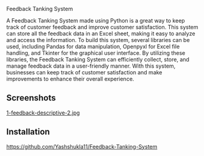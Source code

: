 
Feedback Tanking System 

A Feedback Tanking System made using Python is a great way to keep track of customer feedback and improve customer satisfaction. This system can store all the feedback data in an Excel sheet, making it easy to analyze and access the information. To build this system, several libraries can be used, including Pandas for data manipulation, Openpyxl for Excel file handling, and Tkinter for the graphical user interface. By utilizing these libraries, the Feedback Tanking System can efficiently collect, store, and manage feedback data in a user-friendly manner. With this system, businesses can keep track of customer satisfaction and make improvements to enhance their overall experience.






## Screenshots

[1-feedback-descriptive-2.jpg](https://postimg.cc/hQmCxnRM)


## Installation


https://github.com/Yashshukla11/Feedback-Tanking-System
    
